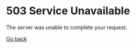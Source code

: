 # 503 Service Unavailable

<p>The server was unable to complete your request.</p>

[Go back](https://cdn.mcalec.dev/)
